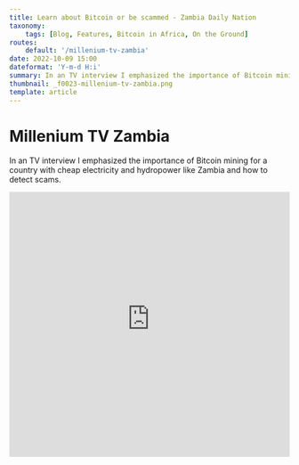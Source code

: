 ```yaml
---
title: Learn about Bitcoin or be scammed - Zambia Daily Nation
taxonomy:
    tags: [Blog, Features, Bitcoin in Africa, On the Ground]
routes:
    default: '/millenium-tv-zambia'
date: 2022-10-09 15:00
dateformat: 'Y-m-d H:i'
summary: In an TV interview I emphasized the importance of Bitcoin mining for a country with cheap electricity and hydropower like Zambia and how to detect scams. 
thumbnail: _f0023-millenium-tv-zambia.png
template: article
---
```



# Millenium TV Zambia

In an TV interview I emphasized the importance of Bitcoin mining for a country with cheap electricity and hydropower like Zambia and how to detect scams. 

<iframe width="100%" height="476" src="https://www.youtube-nocookie.com/embed/cZI2wkvxqf4?si=OjWQ5ThXuCItPULd" title="YouTube video player" frameborder="0" allow="accelerometer; autoplay; clipboard-write; encrypted-media; gyroscope; picture-in-picture; web-share" referrerpolicy="strict-origin-when-cross-origin" allowfullscreen></iframe>

